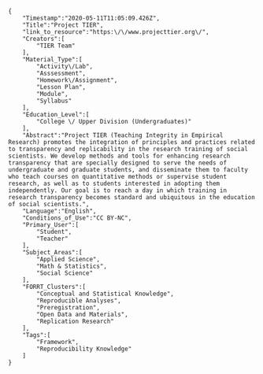 
    {
        "Timestamp":"2020-05-11T11:05:09.426Z",
        "Title":"Project TIER",
        "link_to_resource":"https:\/\/www.projecttier.org\/",
        "Creators":[
            "TIER Team"
        ],
        "Material_Type":[
            "Activity\/Lab",
            "Asssessment",
            "Homework\/Assignment",
            "Lesson Plan",
            "Module",
            "Syllabus"
        ],
        "Education_Level":[
            "College \/ Upper Division (Undergraduates)"
        ],
        "Abstract":"Project TIER (Teaching Integrity in Empirical Research) promotes the integration of principles and practices related to transparency and replicability in the research training of social scientists. We develop methods and tools for enhancing research transparency that are specially designed to serve the needs of undergraduate and graduate students, and disseminate them to faculty who teach courses on quantitative methods or supervise student research, as well as to students interested in adopting them independently. Our goal is to reach a day in which training in research transparency becomes standard and ubiquitous in the education of social scientists.",
        "Language":"English",
        "Conditions_of_Use":"CC BY-NC",
        "Primary_User":[
            "Student",
            "Teacher"
        ],
        "Subject_Areas":[
            "Applied Science",
            "Math & Statistics",
            "Social Science"
        ],
        "FORRT_Clusters":[
            "Conceptual and Statistical Knowledge",
            "Reproducible Analyses",
            "Preregistration",
            "Open Data and Materials",
            "Replication Research"
        ],
        "Tags":[
            "Framework",
            "Reproducibility Knowledge"
        ]
    }
